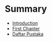 # Summary

* [Introduction](README.md)
* [First Chapter](chapter1.md)
* [Daftar Pustaka](daftar-pustaka.md)

